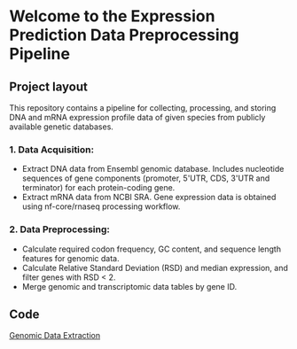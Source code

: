 # Welcome to the Expression Prediction Data Preprocessing Pipeline


<!-- * `mkdocs new [dir-name]` - Create a new project.
* `mkdocs serve` - Start the live-reloading docs server.
* `mkdocs build` - Build the documentation site.
* `mkdocs -h` - Print help message and exit. -->

## Project layout

This repository contains a pipeline for collecting, processing, and storing DNA and mRNA expression
profile data of given species from publicly available genetic databases.

### 1. Data Acquisition:

- Extract DNA data from Ensembl genomic database. Includes nucleotide sequences of gene components
  (promoter, 5'UTR, CDS, 3'UTR and terminator) for each protein-coding gene.
- Extract mRNA data from NCBI SRA. Gene expression data is obtained using nf-core/rnaseq processing workflow.

### 2. Data Preprocessing:

- Calculate required codon frequency, GC content, and sequence length features for genomic data.
- Calculate Relative Standard Deviation (RSD) and median expression, and filter genes with RSD < 2.
- Merge genomic and transcriptomic data tables by gene ID.

## Code

[Genomic Data Extraction](https://github.com/TransferLearningForDNA/genomic_data_extraction)
